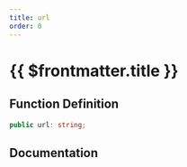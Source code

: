 ```yaml
---
title: url
order: 0
---
```


# {{ $frontmatter.title }}

## Function Definition

```ts
public url: string;
```

## Documentation

<!--@include: ./parts/url.md-->
